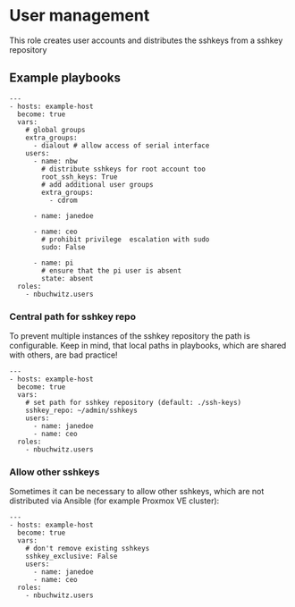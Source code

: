 # User management

This role creates user accounts and distributes the sshkeys from a sshkey repository

## Example playbooks

```
---
- hosts: example-host
  become: true
  vars:
    # global groups
    extra_groups:
      - dialout # allow access of serial interface
    users:
      - name: nbw
        # distribute sshkeys for root account too
        root_ssh_keys: True
        # add additional user groups
        extra_groups:
          - cdrom

      - name: janedoe

      - name: ceo
        # prohibit privilege  escalation with sudo
        sudo: False

      - name: pi
        # ensure that the pi user is absent
        state: absent
  roles:
    - nbuchwitz.users
```

### Central path for sshkey repo

To prevent multiple instances of the sshkey repository the path is configurable. Keep in mind, that local paths in playbooks, which are shared with others, are bad practice!

```
---
- hosts: example-host
  become: true
  vars:
    # set path for sshkey repository (default: ./ssh-keys)
    sshkey_repo: ~/admin/sshkeys
    users:
      - name: janedoe
      - name: ceo
  roles:
    - nbuchwitz.users
```

### Allow other sshkeys

Sometimes it can be necessary to allow other sshkeys, which are not distributed via Ansible (for example Proxmox VE cluster):

```
---
- hosts: example-host
  become: true
  vars:
    # don't remove existing sshkeys 
    sshkey_exclusive: False
    users:
      - name: janedoe
      - name: ceo
  roles:
    - nbuchwitz.users
```
